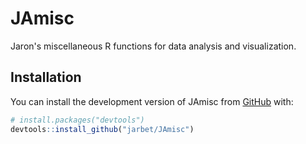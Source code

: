 # JAmisc

Jaron's miscellaneous R functions for data analysis and visualization.

## Installation

You can install the development version of JAmisc from [GitHub](https://github.com/) with:

``` r
# install.packages("devtools")
devtools::install_github("jarbet/JAmisc")
```
